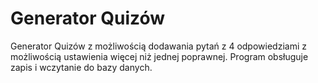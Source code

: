 # Generator Quizów
Generator Quizów z możliwością dodawania pytań z 4 odpowiedziami z możliwością ustawienia więcej niż jednej poprawnej. Program obsługuje zapis i wczytanie do bazy danych.

